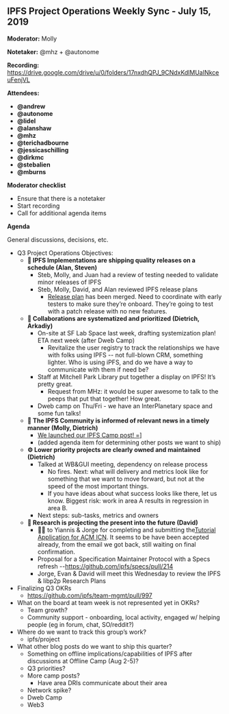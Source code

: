 ## IPFS Project Operations Weekly Sync - July 15, 2019

**Moderator:** Molly

**Notetaker:** @mhz + @autonome

**Recording:** <https://drive.google.com/drive/u/0/folders/17nxdhQPJ_9CNdxKdlMUaINkceuFenjVL>

**Attendees:**

-   __@andrew__
-   __@autonome__
-   __@lidel__
-   __@alanshaw__
-   __@mhz__
-   __@terichadbourne__
-   __@jessicaschilling__
-   __@dirkmc__
-   __@stebalien__
-   __@mburns__

**Moderator checklist**

-   Ensure that there is a notetaker
-   Start recording
-   Call for additional agenda items
 
**Agenda**

General discussions, decisions, etc.

-   Q3 Project Operations Objectives:
    -   ****🚀 IPFS Implementations are shipping quality releases on a schedule (Alan, Steven)****
        -   Steb, Molly, and Juan had a review of testing needed to validate minor releases of IPFS
        -   Steb, Molly, David, and Alan reviewed IPFS release plans
            -   [Release plan](https://github.com/ipfs/go-ipfs/blob/master/docs/releases.md) has been merged. Need to coordinate with early testers to make sure they’re onboard. They’re going to test with a patch release with no new features.
    -   ****🤝 Collaborations are systematized and prioritized (Dietrich, Arkadiy)****
        -   On-site at SF Lab Space last week, drafting systemization plan! ETA next week (after Dweb Camp)
            -   Revitalize the user registry to track the relationships we have with folks using IPFS -- not full-blown CRM, something lighter. Who is using iPFS, and do we have a way to communicate with them if need be?
        -   Staff at Mitchell Park Library put together a display on IPFS! It’s pretty great.
            -   Request from MHz: it would be super awesome to talk to the peeps that put that together! How great.
        -   Dweb camp on Thu/Fri - we have an InterPlanetary space and some fun talks!
    -   ****📣 The IPFS Community is informed of relevant news in a timely manner (Molly, Dietrich)****
        -   [We launched our IPFS Camp post! =\]](https://blog.ipfs.io/2019-07-08-ipfs-camp-recap/)
        -   (added agenda item for determining other posts we want to ship)
    -   ****⚙️ Lower priority projects are clearly owned and maintained (Dietrich)****
        -   Talked at WB&GUI meeting, dependency on release process
            -   No fires. Next: what will delivery and metrics look like for something that we want to move forward, but not at the speed of the most important things.
            -   If you have ideas about what success looks like there, let us know. Biggest risk: work in area A results in regression in area B.
        -   Next steps: sub-tasks, metrics and owners
    -   ****🥼 Research is projecting the present into the future (David)****
        -   🙌🏽 to Yiannis & Jorge for completing and submitting the[Tutorial Application for ACM ICN](https://docs.google.com/document/d/1j2kyIFLFQp1MI_Ao-j-m-HAmkjBKw7DPAS1RJfRUZQs/edit). It seems to be have been accepted already, from the email we got back, still waiting on final confirmation.
        -   Proposal for a Specification Maintainer Protocol with a Specs refresh --<https://github.com/ipfs/specs/pull/214>
        -   Jorge, Evan & David will meet this Wednesday to review the IPFS & libp2p Research Plans
-   Finalizing Q3 OKRs
    -   <https://github.com/ipfs/team-mgmt/pull/997>
-   What on the board at team week is not represented yet in OKRs?
    -   Team growth?
    -   Community support - onboarding, local activity, engaged w/ helping people (eg in forum, chat, SO/reddit?)
-   Where do we want to track this group’s work?
    -   ipfs/project
-   What other blog posts do we want to ship this quarter?
    -   Something on offline implications/capabilities of IPFS after discussions at Offline Camp (Aug 2-5)?
    -   Q3 priorities?
    -   More camp posts?
        -   Have area DRIs communicate about their area
    -   Network spike?
    -   Dweb Camp
    -   Web3

